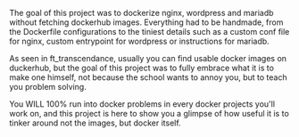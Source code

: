 The goal of this project was to dockerize nginx, wordpress and mariadb without fetching dockerhub images.
Everything had to be handmade, from the Dockerfile configurations to the tiniest details such as a custom conf file for nginx, custom entrypoint for wordpress or instructions for mariadb.

As seen in ft_transcendance, usually you can find usable docker images on duckerhub, but the goal of this project was to fully embrace what it is to make one himself,
not because the school wants to annoy you, but to teach you problem solving.

You WILL 100% run into docker problems in every docker projects you'll work on, and this project is here to show you a glimpse of how useful it is to tinker around not the images,
but docker itself.
